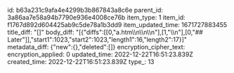 id: b63a231c9afa4e4299b3b867843a8c6e
parent_id: 3a86aa7e58a94b7790e936e4008ce76b
item_type: 1
item_id: f1767d892d604425ab9c5de78a1b3dd9
item_updated_time: 1671727883455
title_diff: "[]"
body_diff: "[{\"diffs\":[[0,\"a.htm\\\n\\\n\\\n\"],[1,\"\\\n\"],[0,\"## Later\"]],\"start1\":1023,\"start2\":1023,\"length1\":16,\"length2\":17}]"
metadata_diff: {"new":{},"deleted":[]}
encryption_cipher_text: 
encryption_applied: 0
updated_time: 2022-12-22T16:51:23.839Z
created_time: 2022-12-22T16:51:23.839Z
type_: 13